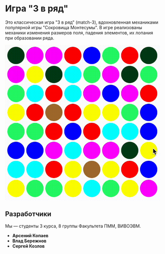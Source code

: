 # Игра "3 в ряд"

Это классическая игра "3 в ряд" (match-3), вдохновленная механиками популярной игры "Сокровища Монтесумы". В игре реализованы механики изменения размеров поля, падения элементов, их лопания при образовании ряда.

![Demo](./vue/src/assets/demo.gif)

## Разработчики
Мы — студенты 3 курса, 8 группы Факультета ПММ, ВИВОЭВМ.

- **Арсений Копаев**  
- **Влад Бережнов**  
- **Сергей Козлов**
